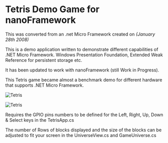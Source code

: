 # Tetris Demo Game for nanoFramework

This was converted from an .net Micro Framework created on _(January 28th 2008)_

This is a demo application written to demonstrate different capabilities of .NET Micro Framework.
Windows Presentation Foundation, Extended Weak Reference for persistent storage etc.

It has been updated to work with nanoFramework (still Work in Progress).

This Tetris game became almost a benchmark demo for different hardware that supports .NET Micro Framework.

![Tetris](http://bansky.net/blog_stuff/images/tetris_tahoe.jpg)

![Tetris](http://bansky.net/blog_stuff/images/tetris_screenshots.png) 

Requires the GPIO pins numbers to be defined for the Left, Right, Up, Down & Select keys in the TetrisApp.cs

The number of Rows of blocks displayed and the size of the blocks can be adjusted to fit your screen in the UniverseView.cs and GameUniverse.cs
